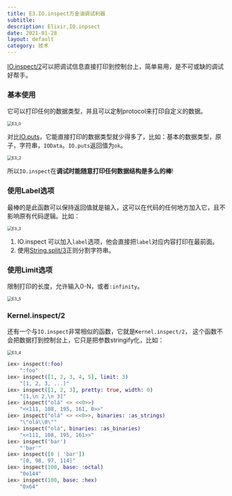 ```yaml
---
title: E3.IO.inspect万金油调试利器
subtitle: 
description: Elixir,IO.inpsect
date: 2021-01-28
layout: default
category: 技术
---
```


[IO.inspect/2](https://hexdocs.pm/elixir/IO.html#inspect/2)可以把调试信息直接打印到控制台上，简单易用，是不可或缺的调试好帮手。

### 基本使用

它可以打印任何的数据类型，并且可以定制protocol来打印自定义的数据。

<img src="/Users/zhongwen/Downloads/E3_0.png" alt="E3_0" style="zoom:67%;" />

对比[IO.puts](https://hexdocs.pm/elixir/IO.html#puts/2)，它能直接打印的数据类型就少得多了，比如：基本的数据类型，原子，字符串，`IOData`。`IO.puts`返回值为`ok`。

<img src="/Users/zhongwen/Downloads/E3_2.png" alt="E3_2" style="zoom:67%;" />

所以`IO.inspect`在**调试时能随意打印任何数据结构是多么的棒**!

### 使用Label选项

最棒的是此函数可以保持返回值就是输入，这可以在代码的任何地方加入它，且不影响原有代码逻辑。比如：

<img src="/Users/zhongwen/Downloads/E3_3.png" alt="E3_3" style="zoom:67%;" />

1. IO.inspect 可以加入`label`选项，他会直接把`label`对应内容打印在最前面。
2. 使用[String.split/3](https://hexdocs.pm/elixir/String.html#split/3)正则分割字符串。

### 使用Limit选项

限制打印的长度，允许输入0-N，或者`:infinity`。

<img src="/Users/zhongwen/Downloads/E3_5.png" alt="E3_5" style="zoom:67%;" />

### Kernel.inspect/2

还有一个与`IO.inspect`非常相似的函数，它就是`Kernel.inspect/2`， 这个函数不会把数据打到控制台上，它只是把参数stringify化，比如：

<img src="/Users/zhongwen/Downloads/E3_4.png" alt="E3_4" style="zoom:67%;" />

```elixir
iex> inspect(:foo)
    ":foo"
iex> inspect([1, 2, 3, 4, 5], limit: 3)
    "[1, 2, 3, ...]"
iex> inspect([1, 2, 3], pretty: true, width: 0)
    "[1,\n 2,\n 3]"
iex> inspect("olá" <> <<0>>)
    "<<111, 108, 195, 161, 0>>"
iex> inspect("olá" <> <<0>>, binaries: :as_strings)
    "\"olá\\0\""
iex> inspect("olá", binaries: :as_binaries)
    "<<111, 108, 195, 161>>"
iex> inspect('bar')
    "'bar'"
iex> inspect([0 | 'bar'])
    "[0, 98, 97, 114]"
iex> inspect(100, base: :octal)
    "0o144"
iex> inspect(100, base: :hex)
    "0x64"
```

